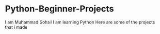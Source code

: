 # Python-Beginner-Projects
I am Muhammad Sohail
I am learning Python
Here are some of the projects that i made
